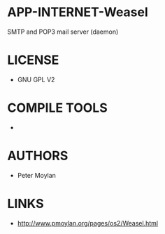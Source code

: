 APP-INTERNET-Weasel
===================

SMTP and POP3 mail server (daemon)

LICENSE
===============
* GNU GPL V2

COMPILE TOOLS
===============
* 
 
AUTHORS
===============
* Peter Moylan 

LINKS
===============
* http://www.pmoylan.org/pages/os2/Weasel.html
